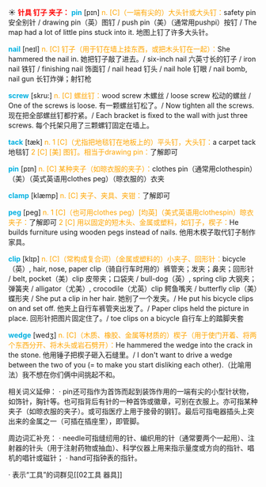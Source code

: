 ☀ <font color="red">**针具 钉子 夹子：**</font>
<font color="sky blue">**pin**</font> [pɪn] 
<font color="orange">n. [C]（一端有尖的）大头针或大头钉：</font>safety pin 安全别针 / drawing pin（英）图钉 / push pin（美）（通常用pushpi）按钉 / The map had a lot of little pins stuck into it. 地图上钉了许多大头针。

<font color="sky blue">**nail**</font> [neɪl] 
<font color="orange">n. [C] 钉子（用于钉在墙上挂东西，或把木头钉在一起）：</font>She hammered the nail in. 她把钉子敲了进去。/ six-inch nail 六英寸长的钉子 / iron nail 铁钉 / finishing nail 饰面钉 / nail head 钉头 / nail hole 钉眼 / nail bomb, nail gun 长钉炸弹；射钉枪
           
<font color="sky blue">**screw**</font> [skru:]
<font color="orange">n. [C] 螺丝钉：</font>wood screw 木螺丝 / loose screw 松动的螺丝 / One of the screws is loose. 有一颗螺丝钉松了。/ Now tighten all the screws. 现在把全部螺丝钉都拧紧。/ Each bracket is fixed to the wall with just three screws. 每个托架只用了三颗螺钉固定在墙上。
           
<font color="sky blue">**tack**</font> [tæk]
<font color="orange">n. 1 [C]（尤指把地毯钉在地板上的）平头钉，大头钉：</font>a carpet tack 地毯钉 <font color="orange">2 [C] [美] 图钉。相当于drawing pin：</font>了解即可

<font color="sky blue">**pin**</font> [pɪn] 
<font color="orange">n. [C] 某种夹子（如晾衣服的夹子）：</font>clothes pin（通常用clothespin）（美）（英式英语用clothes peg）（晾衣服的）衣夹
                
<font color="sky blue">**clamp**</font> [klæmp]
<font color="orange">n. [C] 夹子、夹具、夹钳：</font>了解即可        

<font color="sky blue">**peg**</font> [peg]
<font color="orange">n. 1 [C]（也可用clothes peg）[均英]（美式英语用clothespin）晾衣夹子：</font>了解即可 <font color="orange">2 [C] 用以固定的短木头、金属或塑料，如钉子，楔子：</font>He builds furniture using wooden pegs instead of nails. 他用木楔子取代钉子制作家具。
           
<font color="sky blue">**clip**</font> [klɪp]
<font color="orange">n. [C]（常构成复合词）（金属或塑料的）小夹子、回形针：</font>bicycle（英）, hair, nose, paper clip（骑自行车时用的）裤管夹；发夹；鼻夹；回形针 / belt, pocket（美）clip 皮带夹；口袋夹 / bull-dog（英）, spring clip 大钢夹；弹簧夹 / alligator（尤美）, crocodile（尤英）clip 鳄鱼嘴夹 / butterfly clip（美）蝶形夹 / She put a clip in her hair. 她别了一个发夹。/ He put his bicycle clips on and set off. 他夹上自行车裤管夹出发了。/ Paper clips held the picture in place. 回形针把图片固定住了。/ toe clips on a bicycle 自行车上的踏脚夹套

<font color="sky blue">**wedge**</font> [wedʒ]
<font color="orange">n. [C]（木质、橡胶、金属等材质的）楔子（用于使门开着、将两个东西分开、将木头或岩石劈开）：</font>He hammered the wedge into the crack in the stone. 他用锤子把楔子砸入石缝里。/ I don't want to drive a wedge between the two of you (= to make you start disliking each other).（比喻用法）我不想在你们俩中间挑起不和。

相关词义延伸：
· pin还可指作为首饰而起到装饰作用的一端有尖的小型针状物，如饰针，胸针等。也可指背后有针的一种首饰或徽章，可别在衣服上。亦可指某种夹子（如晾衣服的夹子）。或可指医疗上用于接骨的钢钉。最后可指电器插头上突出来的金属之一（可插在插座里），即管脚。

周边词汇补充：
· needle可指缝纫用的针、编织用的针（通常要两个一起用）、注射器的针头（用于注射药物或抽血）、科学仪器上用来指示量度或方向的指针、唱机的唱针或磁针；
· hand可指钟表的指针。

· 表示“工具”的词群见[[02工具 器具]]
